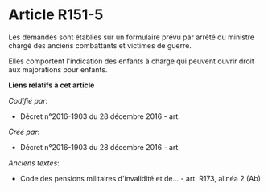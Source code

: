 # Article R151-5

Les demandes sont établies sur un formulaire prévu par arrêté du ministre chargé des anciens combattants et victimes de
guerre.

Elles comportent l'indication des enfants à charge qui peuvent ouvrir droit aux majorations pour enfants.

**Liens relatifs à cet article**

_Codifié par_:

  - Décret n°2016-1903 du 28 décembre 2016 - art.

_Créé par_:

  - Décret n°2016-1903 du 28 décembre 2016 - art.

_Anciens textes_:

  - Code des pensions militaires d'invalidité et de... - art. R173, alinéa 2 (Ab)
